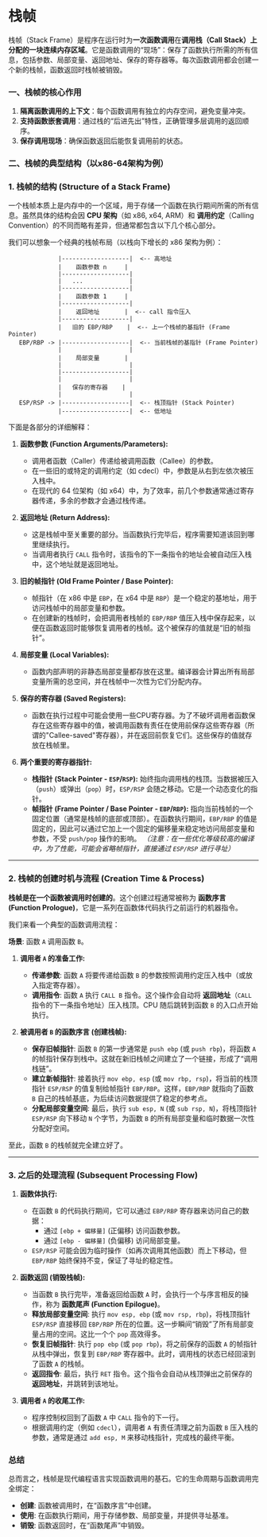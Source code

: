 
# 栈帧

栈帧（Stack Frame）是程序在运行时为**一次函数调用**在**调用栈（Call Stack）**上分配的一块**连续内存区域**。它是函数调用的“现场”：保存了函数执行所需的所有信息，包括参数、局部变量、返回地址、保存的寄存器等。每次函数调用都会创建一个新的栈帧，函数返回时栈帧被销毁。

### 一、栈帧的核心作用
1. **隔离函数调用的上下文**：每个函数调用有独立的内存空间，避免变量冲突。
2. **支持函数嵌套调用**：通过栈的“后进先出”特性，正确管理多层调用的返回顺序。
3. **保存调用现场**：确保函数返回后能恢复调用前的状态。


### 二、栈帧的典型结构（以x86-64架构为例）


### 1\. 栈帧的结构 (Structure of a Stack Frame)

一个栈帧本质上是内存中的一个区域，用于存储一个函数在执行期间所需的所有信息。虽然具体的结构会因 **CPU 架构**（如 x86, x64, ARM）和 **调用约定**（Calling Convention）的不同而略有差异，但通常都包含以下几个核心部分。

我们可以想象一个经典的栈帧布局（以栈向下增长的 x86 架构为例）：

```
              |-------------------|  <-- 高地址
              |    函数参数 n     |
              |-------------------|
              |   ...             |
              |-------------------|
              |    函数参数 1     |
              |-------------------|
              |    返回地址       |  <-- call 指令压入
              |-------------------|
              |   旧的 EBP/RBP    |  <-- 上一个栈帧的基指针 (Frame Pointer)
   EBP/RBP -> |-------------------|  <-- 当前栈帧的基指针 (Frame Pointer)
              |                   |
              |    局部变量       |
              |                   |
              |-------------------|
              |                   |
              |   保存的寄存器    |
              |                   |
   ESP/RSP -> |-------------------|  <-- 栈顶指针 (Stack Pointer)
              |-------------------|  <-- 低地址
```

下面是各部分的详细解释：

1.  **函数参数 (Function Arguments/Parameters):**

      * 调用者函数（Caller）传递给被调用函数（Callee）的参数。
      * 在一些旧的或特定的调用约定（如 cdecl）中，参数是从右到左依次被压入栈中。
      * 在现代的 64 位架构（如 x64）中，为了效率，前几个参数通常通过寄存器传递，多余的参数才会通过栈传递。

2.  **返回地址 (Return Address):**

      * 这是栈帧中至关重要的部分。当函数执行完毕后，程序需要知道该回到哪里继续执行。
      * 当调用者执行 `CALL` 指令时，该指令的下一条指令的地址会被自动压入栈中，这个地址就是返回地址。

3.  **旧的帧指针 (Old Frame Pointer / Base Pointer):**

      * 帧指针（在 x86 中是 `EBP`，在 x64 中是 `RBP`）是一个稳定的基地址，用于访问栈帧中的局部变量和参数。
      * 在创建新的栈帧时，会把调用者栈帧的 `EBP/RBP` 值压入栈中保存起来，以便在函数返回时能够恢复调用者的栈帧。这个被保存的值就是“旧的帧指针”。

4.  **局部变量 (Local Variables):**

      * 函数内部声明的非静态局部变量都存放在这里。编译器会计算出所有局部变量所需的总空间，并在栈帧中一次性为它们分配内存。

5.  **保存的寄存器 (Saved Registers):**

      * 函数在执行过程中可能会使用一些CPU寄存器。为了不破坏调用者函数保存在这些寄存器中的值，被调用函数有责任在使用前保存这些寄存器（所谓的"Callee-saved"寄存器），并在返回前恢复它们。这些保存的值就存放在栈帧里。

6.  **两个重要的寄存器指针:**

      * **栈指针 (Stack Pointer - `ESP`/`RSP`):** 始终指向调用栈的栈顶。当数据被压入（`push`）或弹出（`pop`）时，`ESP/RSP` 会随之移动。它是一个动态变化的指针。
      * **帧指针 (Frame Pointer / Base Pointer - `EBP`/`RBP`):** 指向当前栈帧的一个固定位置（通常是栈帧的底部或顶部）。在函数执行期间，`EBP/RBP` 的值是固定的，因此可以通过它加上一个固定的偏移量来稳定地访问局部变量和参数，不受 `push/pop` 操作的影响。 *（注意：在一些优化等级较高的编译中，为了性能，可能会省略帧指针，直接通过 `ESP/RSP` 进行寻址）*

-----

### 2\. 栈帧的创建时机与流程 (Creation Time & Process)

**栈帧是在一个函数被调用时创建的**。这个创建过程通常被称为 **函数序言 (Function Prologue)**，它是一系列在函数体代码执行之前运行的机器指令。

我们来看一个典型的函数调用流程：

**场景**: 函数 `A` 调用函数 `B`。

1.  **调用者 `A` 的准备工作:**

      * **传递参数**: 函数 `A` 将要传递给函数 `B` 的参数按照调用约定压入栈中（或放入指定寄存器）。
      * **调用指令**: 函数 `A` 执行 `CALL B` 指令。这个操作会自动将 **返回地址**（`CALL` 指令的下一条指令地址）压入栈顶。CPU 随后跳转到函数 `B` 的入口点开始执行。

2.  **被调用者 `B` 的函数序言 (创建栈帧):**

      * **保存旧帧指针**: 函数 `B` 的第一步通常是 `push ebp` (或 `push rbp`)，将函数 `A` 的帧指针保存到栈中。这就在新旧栈帧之间建立了一个链接，形成了“调用栈链”。
      * **建立新帧指针**: 接着执行 `mov ebp, esp` (或 `mov rbp, rsp`)，将当前的栈顶指针 `ESP/RSP` 的值复制给帧指针 `EBP/RBP`。这样，`EBP/RBP` 就指向了函数 `B` 自己的栈帧基底，为后续访问数据提供了稳定的参考点。
      * **分配局部变量空间**: 最后，执行 `sub esp, N` (或 `sub rsp, N`)，将栈顶指针 `ESP/RSP` 向下移动 `N` 个字节，为函数 `B` 的所有局部变量和临时数据一次性分配好空间。

至此，函数 `B` 的栈帧就完全建立好了。

-----

### 3\. 之后的处理流程 (Subsequent Processing Flow)

1.  **函数体执行:**

      * 在函数 `B` 的代码执行期间，它可以通过 `EBP/RBP` 寄存器来访问自己的数据：
          * 通过 `[ebp + 偏移量]` (正偏移) 访问函数参数。
          * 通过 `[ebp - 偏移量]` (负偏移) 访问局部变量。
      * `ESP/RSP` 可能会因为临时操作（如再次调用其他函数）而上下移动，但 `EBP/RBP` 始终保持不变，保证了寻址的稳定性。

2.  **函数返回 (销毁栈帧):**

      * 当函数 `B` 执行完毕，准备返回给函数 `A` 时，会执行一个与序言相反的操作，称为 **函数尾声 (Function Epilogue)**。
      * **释放局部变量空间**: 执行 `mov esp, ebp` (或 `mov rsp, rbp`)，将栈顶指针 `ESP/RSP` 直接移回 `EBP/RBP` 所在的位置。这一步瞬间“销毁”了所有局部变量占用的空间。这比一个个 `pop` 高效得多。
      * **恢复旧帧指针**: 执行 `pop ebp` (或 `pop rbp`)，将之前保存的函数 `A` 的帧指针从栈中弹出，恢复到 `EBP/RBP` 寄存器中。此时，调用栈的状态已经回滚到了函数 `A` 的栈帧。
      * **返回指令**: 最后，执行 `RET` 指令。这个指令会自动从栈顶弹出之前保存的 **返回地址**，并跳转到该地址。

3.  **调用者 `A` 的收尾工作:**

      * 程序控制权回到了函数 `A` 中 `CALL` 指令的下一行。
      * 根据调用约定（例如 `cdecl`），调用者 `A` 有责任清理之前为函数 `B` 压入栈的参数，通常是通过 `add esp, M` 来移动栈指针，完成栈的最终平衡。

### 总结

总而言之，栈帧是现代编程语言实现函数调用的基石。它的生命周期与函数调用完全绑定：

  * **创建**: 函数被调用时，在“函数序言”中创建。
  * **使用**: 在函数执行期间，用于存储参数、局部变量，并提供寻址基准。
  * **销毁**: 函数返回时，在“函数尾声”中销毁。

